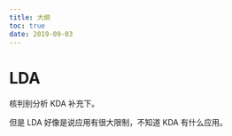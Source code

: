 ```yaml
---
title: 大纲
toc: true
date: 2019-09-03
---
```

# LDA


核判别分析 KDA 补充下。

但是 LDA 好像是说应用有很大限制，不知道 KDA 有什么应用。
